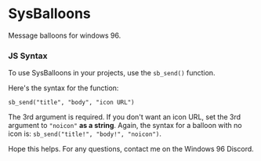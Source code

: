 # SysBalloons

Message balloons for windows 96.


### JS Syntax

To use SysBalloons in your projects, use the `sb_send()` function.

Here's the syntax for the function:

`sb_send("title", "body", "icon URL")`

The 3rd argument is required. If you don't want an icon URL, set the 3rd argument to `"noicon"` **as a string**. Again, the syntax for a balloon with no icon is: `sb_send("title!", "body!", "noicon")`.

Hope this helps. For any questions, contact me on the Windows 96 Discord.